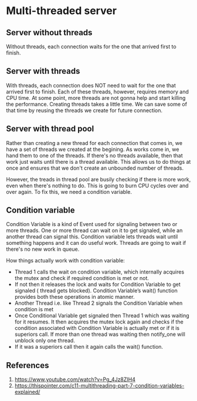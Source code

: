 # Multi-threaded server

## Server without threads

Without threads, each connection waits for the one that arrived first to finish.

## Server with threads
With threads, each connection does NOT need to wait for the one that arrived first to finish. Each of these threads, however, requires memory and CPU time. At some point, more threads are not gonna help and start killing the performance. Creating threads takes a little time. We can save some of that time by reusing the threads we create for future connection.


## Server with thread pool
Rather than creating a new thread for each connection that comes in, we have a set of threads we created at the begining. As works come in, we hand them to one of the threads. If there's no threads available, then that work just waits until there is a thread available. This allows us to do things at once and ensures that we don't create an unbounded number of threads.

However, the treads in thread pool are busily checking if there is more work, even when there's nothing to do. This is going to burn CPU cycles over and over again. To fix this, we need a condition variable.

## Condition variable

Condition Variable is a kind of Event used for signaling between two or more threads. One or more thread can wait on it to get signaled, while an another thread can signal this. Condition variable lets threads wait until something happens and it can do useful work. Threads are going to wait if there's no new work in queue.

How things actually work with condition variable:

* Thread 1 calls the wait on condition variable, which internally acquires the mutex and check if required condition is met or not.
* If not then it releases the lock and waits for Condition Variable to get signaled ( thread gets blocked). Condition Variable’s wait() function provides both these operations in atomic manner.
* Another Thread i.e. like Thread 2 signals the Condition Variable when condition is met
* Once Conditional Variable get signaled then Thread 1 which was waiting for it resumes. It then acquires the mutex lock again and checks if the condition associated with Condition Variable is actually met or if it is superiors call. If more than one thread was waiting then notify_one will unblock only one thread.
* If it was a superiors call then it again calls the wait() function. 

## References

1. https://www.youtube.com/watch?v=Pg_4Jz8ZIH4
2. https://thispointer.com/c11-multithreading-part-7-condition-variables-explained/
